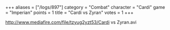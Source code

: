 +++
aliases = ["/logs/897"]
category = "Combat"
character = "Cardi"
game = "Imperian"
points = 1
title = "Cardi vs Zyran"
votes = 1
+++

http://www.mediafire.com/file/tzyug2yzt53/Cardi vs Zyran.avi